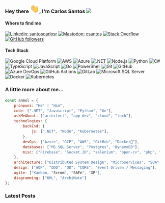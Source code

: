 ### Hey there <img src="https://raw.githubusercontent.com/ABSphreak/ABSphreak/master/gifs/Hi.gif" width="30px">, I'm Carlos Santos ![](https://komarev.com/ghpvc/?username=csantos&style=for-the-badge&abbreviated=true)

#### Where to find me

[![Linkedin: santoscarlosr](https://img.shields.io/badge/-LinkedIn-blue?style=for-the-badge&logo=Linkedin&logoColor=white&link=https://www.linkedin.com/in/santoscarlosr/)](https://www.linkedin.com/in/santoscarlosr/)
[![Mastodon: csantos](https://img.shields.io/badge/-Mastodon-blue?style=for-the-badge&logo=mastodon&logoColor=white&link=https://fosstodon.org/@csantos)](https://fosstodon.org/@csantos)
[![Stack Overflow](https://img.shields.io/stackexchange/stackoverflow/r/1225047?color=orange&label=Stack%20Overflow&logo=stackoverflow&style=for-the-badge&link=https://stackoverflow.com/users/1225047/carlos)](https://stackoverflow.com/users/1225047/carlos)
[![GitHub followers](https://img.shields.io/github/followers/csantos?label=Follow&style=social&link=https://github.com/csantos)](https://github.com/csantos)

#### Tech Stack

![Google Cloud Platform](https://img.shields.io/badge/-Google_Cloud_Platform-1a73e8?style=flat-square&logo=google-cloud&logoColor=white)
![AWS](https://img.shields.io/badge/-Amazon%20Web%20Services-a?style=flat&logo=amazonaws&color=black)
![Azure](https://img.shields.io/badge/-Azure-a?style=flat&logo=microsoftazure&color=black)
![.NET](https://img.shields.io/badge/-a?style=flat&logo=dotnet&color=purple)
![Node.js](https://img.shields.io/badge/-Nodejs-43853d?style=flat-square&logo=Node.js&logoColor=white)
![Python](https://img.shields.io/badge/-Python-ffd343?style=flat&logo=python)
![C#](https://img.shields.io/badge/-C--Sharp-512BD4?style=flat-square&logo=csharp&logoColor=white)
![TypeScript](https://img.shields.io/badge/-TypeScript-007ACC?style=flat-square&logo=typescript&logoColor=white)
![JavaScript](https://img.shields.io/badge/JavaScript-gray?style=flat-square&logo=javascript&logoColor=F7DF1E)
![Go](https://img.shields.io/badge/-Go-00ADD8?style=flat-square&logo=go&logoColor=white)
![PowerShell](https://img.shields.io/badge/PowerShell-5391FE?style=flat-square&logo=powershell&logoColor=white)
![Git](https://img.shields.io/badge/-Git-F05032?style=flat-square&logo=git&logoColor=white)
![GitHub](https://img.shields.io/badge/-Github-181717?style=flat-square&logo=github&logoColor=white)
![Azure DevOps](https://img.shields.io/badge/-Azure%20DevOps-0078D7?style=flat&logo=azuredevops)
![GitHub Actions](https://img.shields.io/badge/-Github_Actions-2088FF?style=flat-square&logo=github-actions&logoColor=white)
![GitLab](https://img.shields.io/badge/-GitLab-gray?style=flat&logo=gitlab)
![Microsoft SQL Server](https://img.shields.io/badge/-SQL%20Server-CC2927?style=flat&logo=microsoftsqlserver)
![Docker](https://img.shields.io/badge/-Docker-46a2f1?style=flat-square&logo=docker&logoColor=white)
![Kubernetes](https://img.shields.io/badge/-Kubernetes-326CE5?style=flat-square&logo=kubernetes&logoColor=white)

### A little more about me...
```javascript
const anmol = {
    pronouns: "He" | "Him",
    code: [".NET", "Javascript", "Python", "Go"],
    askMeAbout: ["architect", "app dev", "cloud", "tech"],
    technologies: {
        backEnd: {
            js: [".NET", "Node", "Kubernetes"],
        },
        devOps: ["Azure", "GCP", "AWS", "GitHub", "Docker🐳"],
        databases: ["MS SQL Server", "Postgres", "DynamoDB"],
        misc: ["Firebase", "Socket.IO", "selenium", "open-cv", "php", "SuiteApp"]
    },
    architecture: ["Distributed System Design", "Microservices", "SOA", "REST / Hypermedia", "", "Serverless Architecture", "Progressive web applications", "Single page applications", "TOGAF"],
    design: ["AOP", "DDD", "OO", "CQRS", "Event Driven / Messaging"],
    agile: ["Kanban, "Scrum", "SAFe", "XP"],
    diagramming: ["UML", "ArchiMate"]
};
```

### Latest Posts

<!--
**csantos/csantos** is a ✨ _special_ ✨ repository because its `README.md` (this file) appears on your GitHub profile.
👋
Here are some ideas to get you started:

- 🔭 I’m currently working on ...
- 🌱 I’m currently learning ...
- 👯 I’m looking to collaborate on ...
- 🤔 I’m looking for help with ...
- 💬 Ask me about ...
- 📫 How to reach me: ...
- 😄 Pronouns: ...
- ⚡ Fun fact: ...

### Public Contributions

<details>
  <summary><b>✨ GitHub Stats</b></summary>
  <br />
![csantos' Stats](https://github-readme-stats.vercel.app/api?username=csantos&theme=vue-dark&show_icons=true&hide_border=true)
![csantos' Streak](https://github-readme-streak-stats.herokuapp.com/?user=csantos&theme=vue-dark&hide_border=true)
![csantos' Top Languages](https://github-readme-stats.vercel.app/api/top-langs/?username=csantos&theme=vue-dark&show_icons=true&hide_border=true&layout=compact)
![csantos' Activity](https://github-readme-activity-graph.vercel.app/graph?username=csantos&theme=react-dark&bg_color=20232a&hide_border=true)
</details>
-->
